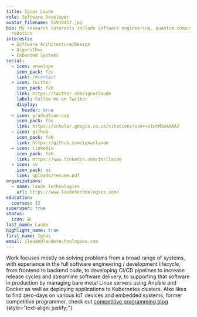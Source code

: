 ```yaml
---
title: Ignas Laude
role: Software Developer
avatar_filename: 55919457.jpg
bio: My research interests include software engineering, quantum computing and
  robotics
interests:
  - Software Architecture/Design
  - Algorithms
  - Embedded Systems
social:
  - icon: envelope
    icon_pack: fas
    link: /#contact
  - icon: twitter
    icon_pack: fab
    link: https://twitter.com/ignaslaude
    label: Follow me on Twitter
    display:
      header: true
  - icon: graduation-cap
    icon_pack: fas
    link: https://scholar.google.co.uk/citations?user=sIwtMXoAAAAJ
  - icon: github
    icon_pack: fab
    link: https://github.com/ignaslaude
  - icon: linkedin
    icon_pack: fab
    link: https://www.linkedin.com/in/ilaude
  - icon: cv
    icon_pack: ai
    link: uploads/resume.pdf
organizations:
  - name: Laude Technologies
    url: https://www.laudetechnologies.com/
education:
  courses: []
superuser: true
status:
  icon: 💻
last_name: Laude
highlight_name: true
first_name: Ignas
email: ilaude@laudetechnologies.com
---
```

Work focuses mostly on solving problems from a broad range of systems, with experience in the full software engineering / development lifecycle, from frontend to backend code, to developing CI/CD pipelines to increase release cycles and streamline software delivery, to supporting that software in production by managing bare metal Linux servers using Ansible and Docker as well as deploying applications to Kubernetes clusters. Also likes to find zero-days on various IoT devices and embedded systems, former competitive programmer, check out [competitive programming blog](https://14ud3.blogspot.com/)
{style="text-align: justify;"}